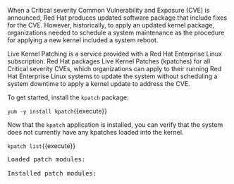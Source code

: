 When a Critical severity Common Vulnerability and Exposure (CVE) is
announced, Red Hat produces updated software package that include fixes for
the CVE.  However, historically, to apply an updated kernel package,
organizations needed to schedule a system maintenance as the procedure for
applying a new kernel included a system reboot.

Live Kernel Patching is a service provided with a Red Hat Enterprise Linux
subscription.  Red Hat packages Live Kernel Patches (kpatches) for all Critical
severity CVEs, which organizations can apply to their running Red Hat 
Enterprise Linux systems to update the system without scheduling a system
downtime to apply a kernel update to address the CVE.

To get started, install the `kpatch` package:

`yum -y install kpatch`{{execute}}

Now that the `kpatch` application is installed, you can verify that the
system does not currently have any kpatches loaded into the kernel.

`kpatch list`{{execute}}

<pre class=file>
Loaded patch modules:

Installed patch modules:

</pre>


